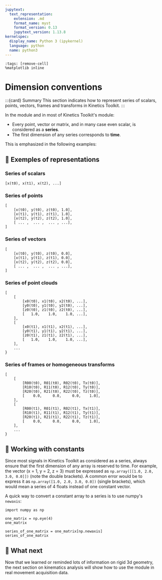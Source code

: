 ```yaml
---
jupytext:
  text_representation:
    extension: .md
    format_name: myst
    format_version: 0.13
    jupytext_version: 1.13.8
kernelspec:
  display_name: Python 3 (ipykernel)
  language: python
  name: python3
---
```


```{code-cell} ipython3
:tags: [remove-cell]
%matplotlib inline
```


# Dimension conventions

:::{card} Summary
This section indicates how to represent series of scalars, points, vectors, frames and transforms in Kinetics Toolkit.
:::

In the [](api/ktk.geometry.rst) module and in most of Kinetics Toolkit's module:

- Every point, vector or matrix, and in many case even scalar, is considered as a **series**.
- The first dimension of any series corresponds to **time**.

This is emphasized in the following examples:

## 📄 Exemples of representations

### Series of scalars

```
[x(t0), x(t1), x(t2), ...]
```


### Series of points

```
[
    [x(t0), y(t0), z(t0), 1.0],
    [x(t1), y(t1), z(t1), 1.0],
    [x(t2), y(t2), z(t2), 1.0],
    [ ... ,  ... ,  ... , ...],
] 
```

### Series of vectors

```
[
    [x(t0), y(t0), z(t0), 0.0],
    [x(t1), y(t1), z(t1), 0.0],
    [x(t2), y(t2), z(t2), 0.0],
    [ ... ,  ... ,  ... , ...],
] 
```

### Series of point clouds

```
[
    [
        [x0(t0), x1(t0), x2(t0), ...],
        [y0(t0), y1(t0), y2(t0), ...],
        [z0(t0), z1(t0), z2(t0), ...],
        [   1.0,    1.0,    1.0, ...],
    ],
    [
        [x0(t1), x1(t1), x2(t1), ...],
        [y0(t1), y1(t1), y2(t1), ...],
        [z0(t1), z1(t1), z2(t1), ...],
        [   1.0,    1.0,    1.0, ...],
    ],
    ...
}
```

### Series of frames or homogeneous transforms

```
[
    [
        [R00(t0), R01(t0), R02(t0), Tx(t0)],
        [R10(t0), R11(t0), R12(t0), Ty(t0)],
        [R20(t0), R21(t0), R22(t0), Tz(t0)],
        [    0.0,     0.0,     0.0,    1.0],
    ],
    [
        [R00(t1), R01(t1), R02(t1), Tx(t1)],
        [R10(t1), R11(t1), R12(t1), Ty(t1)],
        [R20(t1), R21(t1), R22(t1), Tz(t1)],
        [    0.0,     0.0,     0.0,    1.0],
    ],
    ...
}
```



## 📄 Working with constants

Since most signals in Kinetics Toolkit as considered as a series, always ensure that the first dimension of any array is reserved to time. For example, the vector (x = 1, y = 2, z = 3) must be expressed as `np.array([[1.0, 2.0, 3.0, 0.0]])` (note the double brackets). A common error would be to express it as `np.array([1.0, 2.0, 3.0, 0.0])` (single brackets), which would mean a series of 4 floats instead of one constant vector.

A quick way to convert a constant array to a series is to use numpy's `newaxis`:

```{code-cell} ipython3
import numpy as np

one_matrix = np.eye(4)
one_matrix
```

```{code-cell} ipython3
series_of_one_matrix = one_matrix[np.newaxis]
series_of_one_matrix
```


## 📄 What next

Now that we learned or reminded lots of information on rigid 3d geometry, the next section on kinematics analysis will show how to use the [](api/ktk.geometry.rst) module in real movement acquisition data.
